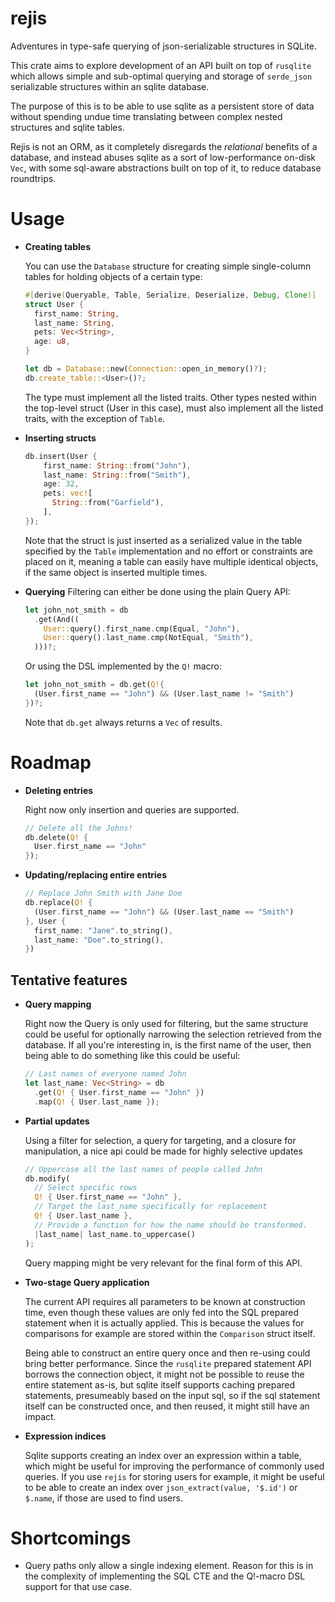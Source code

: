 # rejis
Adventures in type-safe querying of json-serializable structures in SQLite.

This crate aims to explore development of an API built on top of `rusqlite` which allows
simple and sub-optimal querying and storage of `serde_json` serializable structures within
an sqlite database.

The purpose of this is to be able to use sqlite as a persistent store of data without spending
undue time translating between complex nested structures and sqlite tables.

Rejis is not an ORM, as it completely disregards the *relational* benefits of a database, and
instead abuses sqlite as a sort of low-performance on-disk `Vec`, with some sql-aware abstractions
built on top of it, to reduce database roundtrips.

# Usage
* **Creating tables**

  You can use the `Database` structure for creating simple single-column tables for holding
  objects of a certain type:
  ```rust
  #[derive(Queryable, Table, Serialize, Deserialize, Debug, Clone)]
  struct User {
    first_name: String,
    last_name: String,
    pets: Vec<String>,
    age: u8,
  }

  let db = Database::new(Connection::open_in_memory()?);
  db.create_table::<User>()?;
  ```
  The type must implement all the listed traits. Other types nested within the top-level struct (User in this case),
  must also implement all the listed traits, with the exception of `Table`.

* **Inserting structs**
  ```rust
  db.insert(User {
      first_name: String::from("John"),
      last_name: String::from("Smith"),
      age: 32,
      pets: vec![
        String::from("Garfield"),
      ],
  });
  ```
  Note that the struct is just inserted as a serialized value in the table specified by the `Table` implementation
  and no effort or constraints are placed on it, meaning a table can easily have multiple identical objects, if the
  same object is inserted multiple times.

* **Querying**
  Filtering can either be done using the plain Query API:
  ```rust
  let john_not_smith = db
    .get(And((
      User::query().first_name.cmp(Equal, "John"),
      User::query().last_name.cmp(NotEqual, "Smith"),
    )))?;
  ```
  Or using the DSL implemented by the `Q!` macro:
  ```rust
  let john_not_smith = db.get(Q!{
    (User.first_name == "John") && (User.last_name != "Smith")
  })?;
  ```
  Note that `db.get` always returns a `Vec` of results.


# Roadmap
* **Deleting entries**

  Right now only insertion and queries are supported.
  ```rust
  // Delete all the Johns!
  db.delete(Q! {
    User.first_name == "John"
  });
  ```
* **Updating/replacing entire entries**
  ```rust
  // Replace John Smith with Jane Doe
  db.replace(Q! {
    (User.first_name == "John") && (User.last_name == "Smith")
  }, User {
    first_name: "Jane".to_string(),
    last_name: "Doe".to_string(),
  })
  ```

## Tentative features
* **Query mapping**

  Right now the Query is only used for filtering, but the same structure
  could be useful for optionally narrowing the selection retrieved from the database.
  If all you're interesting in, is the first name of the user, then being able 
  to do something like this could be useful:
  ```rust
  // Last names of everyone named John
  let last_name: Vec<String> = db
    .get(Q! { User.first_name == "John" })
    .map(Q! { User.last_name });
  ```

* **Partial updates**

  Using a filter for selection, a query for targeting, and a closure for manipulation,
  a nice api could be made for highly selective updates 
  ```rust
  // Uppercase all the last names of people called John
  db.modify(
    // Select specific rows
    Q! { User.first_name == "John" },
    // Target the last_name specifically for replacement
    Q! { User.last_name },
    // Provide a function for how the name should be transformed.
    |last_name| last_name.to_uppercase()
  );
  ```
  Query mapping might be very relevant for the final form of this API.

* **Two-stage Query application**

  The current API requires all parameters to be known at construction time, even though
  these values are only fed into the SQL prepared statement when it is actually applied.
  This is because the values for comparisons for example are stored within the `Comparison`
  struct itself.

  Being able to construct an entire query once and then re-using could bring better performance.
  Since the `rusqlite` prepared statement API borrows the connection object, it might not be
  possible to reuse the entire statement as-is, but sqlite itself supports caching prepared
  statements, presumeably based on the input sql, so if the sql statement itself can be constructed
  once, and then reused, it might still have an impact.


* **Expression indices**
  
  Sqlite supports creating an index over an expression within a table,
  which might be useful for improving the performance of commonly used queries.
  If you use `rejis` for storing users for example, it might be useful to be able to create
  an index over `json_extract(value, '$.id')` or `$.name`, if those are used to find users.

# Shortcomings
* Query paths only allow a single indexing element. 
  Reason for this is in the complexity of implementing the SQL CTE and the Q!-macro DSL support for that use case.
